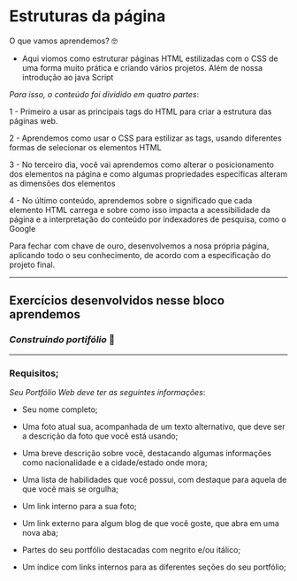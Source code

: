 # Estruturas da página 



O que vamos aprendemos? 🤓

* Aqui viomos como estruturar páginas HTML estilizadas com o CSS de uma forma muito prática e criando vários projetos. Além de nossa introdução ao java Script


_Para isso, o conteúdo foi dividido em quatro partes_:

1 - Primeiro  a usar as principais tags do HTML para criar a estrutura das páginas web.

2 - Aprendemos como usar o CSS para estilizar as tags, usando diferentes formas de selecionar os elementos HTML

3 - No terceiro dia, você vai aprendemos como alterar o posicionamento dos elementos na página e como algumas propriedades específicas alteram as dimensões dos elementos

4 - No último conteúdo, aprendemos sobre o significado que cada elemento HTML carrega e sobre como isso impacta a acessibilidade da página e a interpretação do conteúdo por indexadores de pesquisa, como o Google

Para fechar com chave de ouro, desenvolvemos a nosa própria página, aplicando todo o seu conhecimento, de acordo com a especificação do projeto final.


--------


## Exercícios desenvolvidos nesse bloco aprendemos
 
### _Construindo portifólio_  🚀
----

### Requisitos;

_Seu Portfólio Web deve ter as seguintes informações_:  


* Seu nome completo;

* Uma foto atual sua, acompanhada de um texto alternativo, que deve ser a descrição da foto que você está usando;

* Uma breve descrição sobre você, destacando algumas informações como nacionalidade e a cidade/estado onde mora;

* Uma lista de habilidades que você possui, com destaque para aquela de que você mais se orgulha;

* Um link interno para a sua foto;

* Um link externo para algum blog de que você goste, que abra em uma nova aba;

* Partes do seu portfólio destacadas com negrito e/ou itálico;

* Um índice com links internos para as diferentes seções do seu portfólio;
